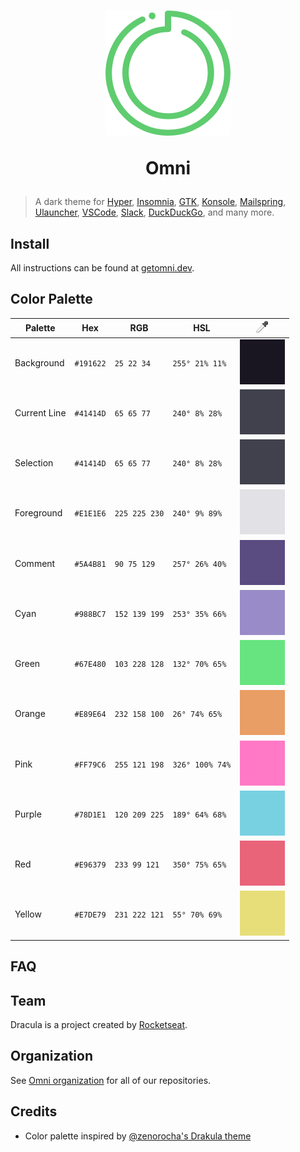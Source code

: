 <h1 align="center">

  <img src=".github/icon.png" alt="Omni">
  <br />

  Omni

</h1>

> A dark theme for [Hyper](https://hyper.is), [Insomnia](https://insomnia.rest), [GTK](https://www.gtk.org), [Konsole](https://konsole.kde.org), [Mailspring](https://getmailspring.com), [Ulauncher](https://ulauncher.io), [VSCode](https://code.visualstudio.com), [Slack](https://slack.com), [DuckDuckGo](https://duckduckgo.com), and many more.

## Install

All instructions can be found at [getomni.dev](https://getomni.dev).

## Color Palette

| Palette      | Hex       | RGB           | HSL             | ![Color Picker Boxes](.github/eyedropper.png) |
| ------------ | --------- | ------------- | --------------- | --------------------------------------------- |
| Background   | `#191622` | `25 22 34`    | `255° 21% 11%`  | ![Background Color](.github/191622.png)       |
| Current Line | `#41414D` | `65 65 77`    | `240° 8% 28%`   | ![Current Line Color](.github/41414D.png)     |
| Selection    | `#41414D` | `65 65 77`    | `240° 8% 28%`   | ![Selection Color](.github/41414D.png)        |
| Foreground   | `#E1E1E6` | `225 225 230` | `240° 9% 89%`   | ![Foreground Color](.github/E1E1E6.png)       |
| Comment      | `#5A4B81` | `90 75 129`   | `257° 26% 40%`  | ![Comment Color](.github/5A4B81.png)          |
| Cyan         | `#988BC7` | `152 139 199` | `253° 35% 66%`  | ![Cyan Color](.github/988BC7.png)             |
| Green        | `#67E480` | `103 228 128` | `132° 70% 65%`  | ![Green Color](.github/67E480.png)            |
| Orange       | `#E89E64` | `232 158 100` | `26° 74% 65%`   | ![Orange Color](.github/E89E64.png)           |
| Pink         | `#FF79C6` | `255 121 198` | `326° 100% 74%` | ![Pink Color](.github/FF79C6.png)             |
| Purple       | `#78D1E1` | `120 209 225` | `189° 64% 68%`  | ![Purple Color](.github/78D1E1.png)           |
| Red          | `#E96379` | `233 99 121`  | `350° 75% 65%`  | ![Red Color](.github/E96379.png)              |
| Yellow       | `#E7DE79` | `231 222 121` | `55° 70% 69%`   | ![Yellow Color](.github/E7DE79.png)           |

## FAQ

## Team

Dracula is a project created by [Rocketseat](https://rocketseat.com.br/).

## Organization

See [Omni organization](https://github.com/getomni) for all of our repositories.

## Credits

- Color palette inspired by [@zenorocha's Drakula theme](https://draculatheme.com/)

